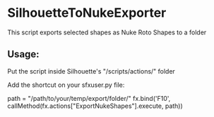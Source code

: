 # SilhouetteToNukeExporter
This script exports selected shapes as Nuke Roto Shapes to a folder


##  Usage:

Put the script inside Silhouette's "/scripts/actions/" folder

Add the shortcut on your sfxuser.py file:

path = "/path/to/your/temp/export/folder/" 
fx.bind('F10', callMethod(fx.actions["ExportNukeShapes"].execute, path))





